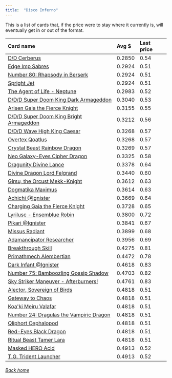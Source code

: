 ```yaml
---
title:  "Disco Inferno"
---
```


This is a list of cards that, if the price were to stay where it currently is, will eventually get in or out of the format.

| Card name | Avg $ | Last price |
| :-- | :-- | :-- |
[D/D Cerberus](https://db.ygoprodeck.com/card/?search=D/D%20Cerberus) | 0.2850 | 0.54 |
[Edge Imp Sabres](https://db.ygoprodeck.com/card/?search=Edge%20Imp%20Sabres) | 0.2924 | 0.51 |
[Number 80: Rhapsody in Berserk](https://db.ygoprodeck.com/card/?search=Number%2080:%20Rhapsody%20in%20Berserk) | 0.2924 | 0.51 |
[Spright Jet](https://db.ygoprodeck.com/card/?search=Spright%20Jet) | 0.2924 | 0.51 |
[The Agent of Life - Neptune](https://db.ygoprodeck.com/card/?search=The%20Agent%20of%20Life%20-%20Neptune) | 0.2983 | 0.52 |
[D/D/D Super Doom King Dark Armageddon](https://db.ygoprodeck.com/card/?search=D/D/D%20Super%20Doom%20King%20Dark%20Armageddon) | 0.3040 | 0.53 |
[Arisen Gaia the Fierce Knight](https://db.ygoprodeck.com/card/?search=Arisen%20Gaia%20the%20Fierce%20Knight) | 0.3155 | 0.55 |
[D/D/D Super Doom King Bright Armageddon](https://db.ygoprodeck.com/card/?search=D/D/D%20Super%20Doom%20King%20Bright%20Armageddon) | 0.3212 | 0.56 |
[D/D/D Wave High King Caesar](https://db.ygoprodeck.com/card/?search=D/D/D%20Wave%20High%20King%20Caesar) | 0.3268 | 0.57 |
[Overtex Qoatlus](https://db.ygoprodeck.com/card/?search=Overtex%20Qoatlus) | 0.3268 | 0.57 |
[Crystal Beast Rainbow Dragon](https://db.ygoprodeck.com/card/?search=Crystal%20Beast%20Rainbow%20Dragon) | 0.3269 | 0.57 |
[Neo Galaxy-Eyes Cipher Dragon](https://db.ygoprodeck.com/card/?search=Neo%20Galaxy-Eyes%20Cipher%20Dragon) | 0.3325 | 0.58 |
[Dragunity Divine Lance](https://db.ygoprodeck.com/card/?search=Dragunity%20Divine%20Lance) | 0.3378 | 0.64 |
[Divine Dragon Lord Felgrand](https://db.ygoprodeck.com/card/?search=Divine%20Dragon%20Lord%20Felgrand) | 0.3440 | 0.60 |
[Girsu, the Orcust Mekk-Knight](https://db.ygoprodeck.com/card/?search=Girsu,%20the%20Orcust%20Mekk-Knight) | 0.3612 | 0.63 |
[Dogmatika Maximus](https://db.ygoprodeck.com/card/?search=Dogmatika%20Maximus) | 0.3614 | 0.63 |
[Achichi @Ignister](https://db.ygoprodeck.com/card/?search=Achichi%20@Ignister) | 0.3669 | 0.64 |
[Charging Gaia the Fierce Knight](https://db.ygoprodeck.com/card/?search=Charging%20Gaia%20the%20Fierce%20Knight) | 0.3728 | 0.65 |
[Lyrilusc - Ensemblue Robin](https://db.ygoprodeck.com/card/?search=Lyrilusc%20-%20Ensemblue%20Robin) | 0.3800 | 0.72 |
[Pikari @Ignister](https://db.ygoprodeck.com/card/?search=Pikari%20@Ignister) | 0.3841 | 0.67 |
[Missus Radiant](https://db.ygoprodeck.com/card/?search=Missus%20Radiant) | 0.3899 | 0.68 |
[Adamancipator Researcher](https://db.ygoprodeck.com/card/?search=Adamancipator%20Researcher) | 0.3956 | 0.69 |
[Breakthrough Skill](https://db.ygoprodeck.com/card/?search=Breakthrough%20Skill) | 0.4275 | 0.81 |
[Primathmech Alembertian](https://db.ygoprodeck.com/card/?search=Primathmech%20Alembertian) | 0.4472 | 0.78 |
[Dark Infant @Ignister](https://db.ygoprodeck.com/card/?search=Dark%20Infant%20@Ignister) | 0.4618 | 0.83 |
[Number 75: Bamboozling Gossip Shadow](https://db.ygoprodeck.com/card/?search=Number%2075:%20Bamboozling%20Gossip%20Shadow) | 0.4703 | 0.82 |
[Sky Striker Maneuver - Afterburners!](https://db.ygoprodeck.com/card/?search=Sky%20Striker%20Maneuver%20-%20Afterburners!) | 0.4761 | 0.83 |
[Alector, Sovereign of Birds](https://db.ygoprodeck.com/card/?search=Alector,%20Sovereign%20of%20Birds) | 0.4818 | 0.51 |
[Gateway to Chaos](https://db.ygoprodeck.com/card/?search=Gateway%20to%20Chaos) | 0.4818 | 0.51 |
[Koa'ki Meiru Valafar](https://db.ygoprodeck.com/card/?search=Koa'ki%20Meiru%20Valafar) | 0.4818 | 0.51 |
[Number 24: Dragulas the Vampiric Dragon](https://db.ygoprodeck.com/card/?search=Number%2024:%20Dragulas%20the%20Vampiric%20Dragon) | 0.4818 | 0.51 |
[Qliphort Cephalopod](https://db.ygoprodeck.com/card/?search=Qliphort%20Cephalopod) | 0.4818 | 0.51 |
[Red-Eyes Black Dragon](https://db.ygoprodeck.com/card/?search=Red-Eyes%20Black%20Dragon) | 0.4818 | 0.51 |
[Ritual Beast Tamer Lara](https://db.ygoprodeck.com/card/?search=Ritual%20Beast%20Tamer%20Lara) | 0.4818 | 0.51 |
[Masked HERO Acid](https://db.ygoprodeck.com/card/?search=Masked%20HERO%20Acid) | 0.4913 | 0.52 |
[T.G. Trident Launcher](https://db.ygoprodeck.com/card/?search=T.G.%20Trident%20Launcher) | 0.4913 | 0.52 |

###### [Back home](index)